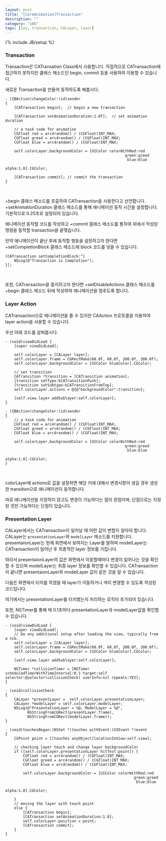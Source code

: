 ```yaml
---
layout: post
title: "[CoreAnimation]Transaction"
description: ""
category: "iOS"
tags: [ios, transaction, CALayer, layer]
---
```

{% include JB/setup %}


### Transaction

Transaction은 CATransation Class에서 사용합니다. 직접적으로 CATransaction에 접근하지 못하지만 클래스 메소드인 begin, commit 등을 사용하여 이용할 수 있습니다.

새로운 Transaction을 만들어 동작하도록 해봅시다.

<pre><code class="objectivec">- (IBAction)changeColor:(id)sender
{
    [CATransaction begin];	// begin a new transaction

    [CATransaction setAnimationDuration:1.0f];	// set animation duration

    // a task code for animation
    CGFloat red = arc4random() / (CGFloat)INT_MAX;
    CGFloat greed = arc4random() / (CGFloat)INT_MAX;
    CGFloat blue = arc4random() / (CGFloat)INT_MAX;

    self.colorLayer.backgroundColor = [UIColor colorWithRed:red
                                                      green:greed
                                                       blue:blue
                                                      alpha:1.0].CGColor;

    [CATransaction commit];	// commit the transaction
}
</code></pre><br/>

+begin 클래스 메소드를 호출하여 CATransaction을 사용한다고 선언합니다.
+setAnimationDuration 클래스 메소드를 통해 애니메이션 동작 시간을 설정합니다. 기본적으로 0.25초로 설정되어 있습니다.

애니메이션 동작할 코드를 작성하고 +commit 클래스 메소드를 통하여 위에서 작성된 명령을 동작할 transaction을 끝맺습니다.

만약 애니메이션이 끝난 후에 동작할 행동을 설정하고자 한다면 +setCompletionBlock 클래스 메소드에 block 코드를 넣을 수 있습니다.

<pre><code class="objectivec">[CATransaction setCompletionBlock:^{
    NSLog(@"Transaction is Completion");
}];
</code></pre><br/>

또한, CATransaction을 중지하고자 한다면 +setDisableActions 클래스 메소드를 +begin 클래스 메소드 뒤에 작성하여 애니메이션을 멈추도록 합니다.


### Layer Action

CATransaction으로 애니메이션을 줄 수 있지만 CAAction 프로토콜을 이용하여 layer action을 사용할 수 있습니다.

우선 아래 코드를 살펴봅시다.

<pre><code class="objectivec">- (void)viewDidLoad {
    [super viewDidLoad];

    self.colorLayer = [CALayer layer];
    self.colorLayer.frame = CGRectMake(60.0f, 60.0f, 200.0f, 200.0f);
    self.colorLayer.backgroundColor = [UIColor blueColor].CGColor;

    // set transition
    CATransition *transition = [CATransition animation];
    [transition setType:kCATransitionPush];
    [transition setSubtype:kCATransitionFromTop];
    self.colorLayer.actions = @{@"backgroundColor":transition};

    [self.view.layer addSublayer:self.colorLayer];
}

- (IBAction)changeColor:(id)sender
{
    // a task code for animation
    CGFloat red = arc4random() / (CGFloat)INT_MAX;
    CGFloat greed = arc4random() / (CGFloat)INT_MAX;
    CGFloat blue = arc4random() / (CGFloat)INT_MAX;

    self.colorLayer.backgroundColor = [UIColor colorWithRed:red
                                                      green:greed
                                                       blue:blue
                                                      alpha:1.0].CGColor;
}
</code></pre><br/>

colorLayer에 actions로 값을 설정하면 해당 키에 대해서 변경사항이 생길 경우 생성한 transition으로 애니메이션이 동작합니다.

따로 애니메이션을 지정하지 않고도 변경이 가능하다는 점이 장점이며, 단점으로는 지정된 것만 가능하다는 단점이 있습니다.


### Presentation Layer

CALayer에서는 CATransaction이 일어날 때 어떤 값이 변할지 알아야 합니다. CALayer는 `presentationLayer`와 `modelLayer` 메소드를 지원합니다. presentaionLayer는 현재 화면에서 보여지는 Layer를 말하며 modelLayer는 CATransaction이 일어난 후 최종적인 layer 정보를 가집니다.

따라서 presentaionLayer의 값은 화면에서 이동할때마다 변경이 일어나는 것을 확인할 수 있으며 modelLayer는 최종 layer 정보를 확인할 수 있습니다. CATransaction이 끝나면 presentaionLayer와 modelLayer 값이 같은 것을 알 수 있습니다.

다음은 화면에서 터치를 하였을 때 layer가 이동하거나 색이 변경할 수 있도록 작성된 코드입니다.

여기에서는 presentationLayer를 터치했는지 처리하는 로직이 추가되어 있습니다.

또한, NSTimer를 통해 매 0.1초마다 presentationLayer과 modelLayer값을 확인할 수 있습니다.

<pre><code class="objectivec">- (void)viewDidLoad {
    [super viewDidLoad];
    // Do any additional setup after loading the view, typically from a nib.
    self.colorLayer = [CALayer layer];
    self.colorLayer.frame = CGRectMake(60.0f, 60.0f, 200.0f, 200.0f);
    self.colorLayer.backgroundColor = [UIColor blueColor].CGColor;

    [self.view.layer addSublayer:self.colorLayer];

    NSTimer *collisionTimer = [NSTimer scheduledTimerWithTimeInterval:0.1 target:self selector:@selector(collisionCheck) userInfo:nil repeats:YES];
}

- (void)collisionCheck
{
    CALayer *presentLayer =  self.colorLayer.presentationLayer;
    CALayer *modelLayer = self.colorLayer.modelLayer;
    NSLog(@"PresentationLayer = %@, ModelLayer = %@",
          NSStringFromCGRect(presentLayer.frame),
          NSStringFromCGRect(modelLayer.frame));
}

- (void)touchesBegan:(NSSet *)touches withEvent:(UIEvent *)event
{
    CGPoint point = [[touches anyObject]locationInView:self.view];

    // checking layer touch and change layer backgroundColor
    if ([self.colorLayer.presentationLayer hitTest:point]) {
        CGFloat red = arc4random() / (CGFloat)INT_MAX;
        CGFloat greed = arc4random() / (CGFloat)INT_MAX;
        CGFloat blue = arc4random() / (CGFloat)INT_MAX;

        self.colorLayer.backgroundColor = [UIColor colorWithRed:red
                                                          green:greed
                                                           blue:blue
                                                          alpha:1.0].CGColor;

    }
    // moving the layer with touch point
    else {
        [CATransaction begin];
        [CATransaction setAnimationDuration:1.0];
        self.colorLayer.position = point;
        [CATransaction commit];
    }
}
</code></pre><br/>